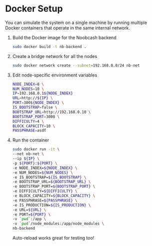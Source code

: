 # Docker Setup

You can simulate the system on a single machine by running multiple Docker containers that operate in the same internal network.

1. Build the Docker image for the Noobcash backend
    ```sh
    sudo docker build -t nb-backend .
    ```

2. Create a bridge network for all the nodes
    ```sh
    sudo docker network create --subnet=192.168.0.0/24 nb-net
    ```

3. Edit node-specific environment variables
    ```sh
    NODE_INDEX=8 \
    NUM_NODES=10 \
    IP=192.168.0.1${NODE_INDEX}
    URL=http://${IP} \
    PORT=300${NODE_INDEX} \
    IS_BOOTSTRAP=false \
    BOOTSTRAP_URL=http://192.168.0.10 \
    BOOTSTRAP_PORT=3000 \
    DIFFICULTY=4 \
    BLOCK_CAPACITY=10 \
    PASSPHRASE=asdf
    ```

4. Run the container
    ```sh
    sudo docker run -it \
    --net nb-net \
    --ip ${IP} \
    -p ${PORT}:${PORT} \
    -e NODE_INDEX=${NODE_INDEX} \
    -e NUM_NODES=${NUM_NODES} \
    -e IS_BOOTSTRAP=${IS_BOOTSTRAP} \
    -e BOOTSTRAP_URL=${BOOTSTRAP_URL} \
    -e BOOTSTRAP_PORT=${BOOTSTRAP_PORT} \
    -e DIFFICULTY=${DIFFICULTY} \
    -e BLOCK_CAPACITY=${BLOCK_CAPACITY} \
    -e PASSPHRASE=${PASSPHRASE} \
    -e IS_PRODUCTION=${IS_PRODUCTION} \
    -e URL=${URL} \
    -e PORT=${PORT} \
    -v `pwd`:/app \
    -v `pwd`/node_modules:/app/node_modules \
    nb-backend
    ```
    Auto-reload works great for testing too!